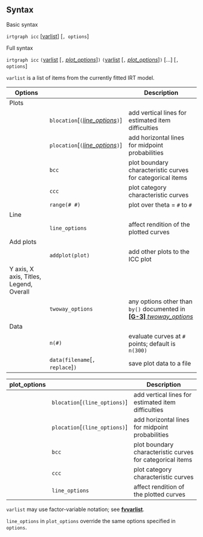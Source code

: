 ## Syntax

Basic syntax

`irtgraph icc`
\[[varlist](http://www.stata.com/help.cgi?varlist)\]
\[`, options`\]

Full syntax

`irtgraph icc`
`(`[varlist](http://www.stata.com/help.cgi?varlist)
\[`,`
[<var class="command">plot_options</var><strong></strong>](#plot_options)\]`)`
`(`[varlist](http://www.stata.com/help.cgi?varlist)
\[`,`
[<var class="command">plot_options</var><strong></strong>](#plot_options)\]`)`
\[...\] \[`, options`\]

`varlist` is a list of items from the currently fitted IRT model.

| Options                                 |                                                                                                                                                        | Description                                                                                                                                                           |
|-----------------------------------------|--------------------------------------------------------------------------------------------------------------------------------------------------------|-----------------------------------------------------------------------------------------------------------------------------------------------------------------------|
| Plots                                   |                                                                                                                                                        |                                                                                                                                                                       |
|                                         | `blocation`\[`(`[<var class="command">line_options</var><strong></strong>](http://www.stata.com/help.cgi?line_options)`)`\] | add vertical lines for estimated item difficulties                                                                                                                    |
|                                         | `plocation`\[`(`[<var class="command">line_options</var><strong></strong>](http://www.stata.com/help.cgi?line_options)`)`\] | add horizontal lines for midpoint probabilities                                                                                                                       |
|                                         | `bcc`                                                                                                                                                  | plot boundary characteristic curves for categorical items                                                                                                             |
|                                         | `ccc`                                                                                                                                                  | plot category characteristic curves                                                                                                                                   |
|                                         | `range(# #)`                                                                                                                                           | plot over theta = `#` to `#`                                                                                                                                          |
| Line                                    |                                                                                                                                                        |                                                                                                                                                                       |
|                                         | `line_options`                                                                                                                                         | affect rendition of the plotted curves                                                                                                                                |
| Add plots                               |                                                                                                                                                        |                                                                                                                                                                       |
|                                         | `addplot(plot)`                                                                                                                                        | add other plots to the ICC plot                                                                                                                                       |
| Y axis, X axis, Titles, Legend, Overall |                                                                                                                                                        |                                                                                                                                                                       |
|                                         | `twoway_options`                                                                                                                                       | any options other than `by()` documented in [<strong>[G-3]</strong> <em>twoway_options</em>](http://www.stata.com/help.cgi?twoway_options) |
| Data                                    |                                                                                                                                                        |                                                                                                                                                                       |
|                                         | `n(#)`                                                                                                                                                 | evaluate curves at `#` points; default is `n(300)`                                                                                                                    |
|                                         | `data(filename`\[`, replace`\]`)`                                                                                                                    | save plot data to a file                                                                                                                                              |

| plot\_options |                                     | Description                                               |
|---------------|-------------------------------------|-----------------------------------------------------------|
|               | `blocation`\[`(line_options)`\] | add vertical lines for estimated item difficulties        |
|               | `plocation`\[`(line_options)`\] | add horizontal lines for midpoint probabilities           |
|               | `bcc`                               | plot boundary characteristic curves for categorical items |
|               | `ccc`                               | plot category characteristic curves                       |
|               | `line_options`                      | affect rendition of the plotted curves                    |

`varlist` may use factor-variable notation; see
[<strong>fvvarlist</strong>](http://www.stata.com/help.cgi?fvvarlist).

`line_options` in `plot_options` override the same options specified in
`options`.

